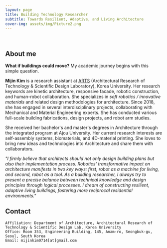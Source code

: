 ```yaml
---
layout: page
title: Building Technology Researcher
subtitle: Towards Resilient, Adaptive, and Living Architecture
cover-img: assets/img/Picture2.png
---
```


<br/>

## About me

**What if buildings could move?** My academic journey begins with this simple question.

**Mijin Kim** is a research assistant at [ARTS](https://www.designtechlab.org/) (Architectural Research of Technology & Scientific Design Laboratory), Korea University. Her research keywords are kinetic architecture, responsive facade, robotic construction, and human-robot collaboration. She specializes in _soft robotics / innovative materials_ and related design methodologies for architecture. Since 2018, she has engaged in several interdisciplinary projects, collaborating with Mechanical and Material Engineering experts. She has conducted various full-scale building fabrications, design projects, and robot arm studies.  

She received her bachelor's and master's degrees in Architecture through the integrated program at Ajou University. Her current research interests are self-assembly systems, biomaterials, and 4D-material printing. She loves to bring new ideas and technologies into Architecture and share them with collaborators. 

_"I firmly believe that architects should not only design building plans but also their implementation process. Robotics' transformative impact on architecture manifests in two key ways: first, robot as a machine for living, and second, robot as a tool. As a building researcher, I always try to present a precise balance between technical knowledge and design principles through logical processes. I dream of constructing resilient, adaptive living buildings, fostering more reciprocal residential environments."_


## Contact

```
Affiliation: Department of Architecture, Architectural Research of Technology & Scientific Design Lab, Korea University
Office: Room 353, Engineering Building, 145, Anam-ro, Seongbuk-gu, Seoul, South Korea
Email: mijinkim0714[at]gmail.com
```
